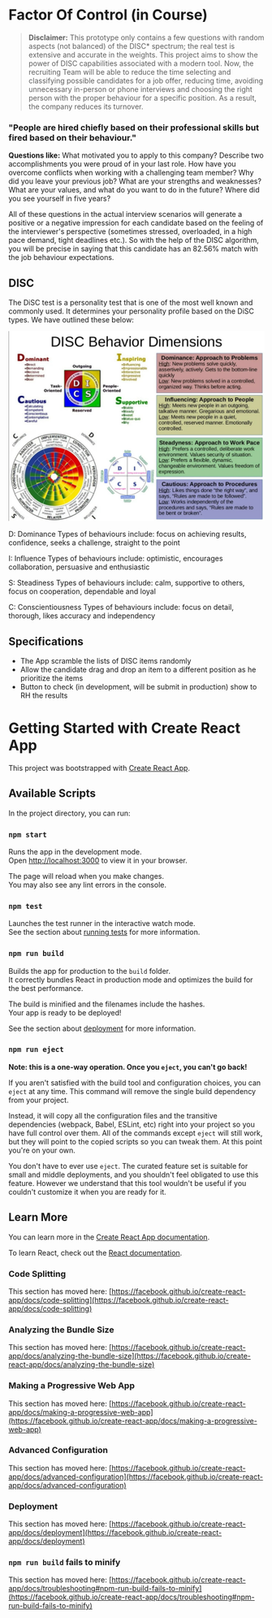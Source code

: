 # Factor Of Control (in Course)

> **Disclaimer:** This prototype only contains a few questions with random aspects (not balanced) of the DISC* spectrum; the real test is extensive and accurate in the weights. This project aims to show the power of DISC capabilities associated with a modern tool. Now, the recruiting Team will be able to reduce the time selecting and classifying possible candidates for a job offer, reducing time, avoiding unnecessary in-person or phone interviews and choosing the right person with the proper behaviour for a specific position. As a result, the company reduces its turnover.

### "People are hired chiefly based on their professional skills but fired based on their behaviour."

**Questions like:** What motivated you to apply to this company? Describe two accomplishments you were proud of in your last role. How have you overcome conflicts when working with a challenging team member? Why did you leave your previous job? What are your strengths and weaknesses? What are your values, and what do you want to do in the future? Where did you see yourself in five years?

All of these questions in the actual interview scenarios will generate a positive or a negative impression for each candidate based on the feeling of the interviewer's perspective (sometimes stressed, overloaded, in a high pace demand, tight deadlines etc.). So with the help of the DISC algorithm, you will be precise in saying that this candidate has an 82.56% match with the job behaviour expectations.


## DISC

The DiSC test is a personality test that is one of the most well known and commonly used. It determines your personality profile based on the DiSC types. We have outlined these below:

 ![DISC](docs/DISC.jpg)

D: Dominance
Types of behaviours include: focus on achieving results, confidence, seeks a challenge, straight to the point

I: Influence
Types of behaviours include: optimistic, encourages collaboration, persuasive and enthusiastic

S: Steadiness
Types of behaviours include: calm, supportive to others, focus on cooperation, dependable and loyal

C: Conscientiousness
Types of behaviours include: focus on detail, thorough, likes accuracy and independency

## Specifications

- The App scramble the lists of DISC items randomly
- Allow the candidate drag and drop an item to a different position as he prioritize the items
- Button to check (in development, will be submit in production) show to RH the results


# Getting Started with Create React App

This project was bootstrapped with [Create React App](https://github.com/facebook/create-react-app).

## Available Scripts

In the project directory, you can run:

### `npm start`

Runs the app in the development mode.\
Open [http://localhost:3000](http://localhost:3000) to view it in your browser.

The page will reload when you make changes.\
You may also see any lint errors in the console.

### `npm test`

Launches the test runner in the interactive watch mode.\
See the section about [running tests](https://facebook.github.io/create-react-app/docs/running-tests) for more information.

### `npm run build`

Builds the app for production to the `build` folder.\
It correctly bundles React in production mode and optimizes the build for the best performance.

The build is minified and the filenames include the hashes.\
Your app is ready to be deployed!

See the section about [deployment](https://facebook.github.io/create-react-app/docs/deployment) for more information.

### `npm run eject`

**Note: this is a one-way operation. Once you `eject`, you can't go back!**

If you aren't satisfied with the build tool and configuration choices, you can `eject` at any time. This command will remove the single build dependency from your project.

Instead, it will copy all the configuration files and the transitive dependencies (webpack, Babel, ESLint, etc) right into your project so you have full control over them. All of the commands except `eject` will still work, but they will point to the copied scripts so you can tweak them. At this point you're on your own.

You don't have to ever use `eject`. The curated feature set is suitable for small and middle deployments, and you shouldn't feel obligated to use this feature. However we understand that this tool wouldn't be useful if you couldn't customize it when you are ready for it.

## Learn More

You can learn more in the [Create React App documentation](https://facebook.github.io/create-react-app/docs/getting-started).

To learn React, check out the [React documentation](https://reactjs.org/).

### Code Splitting

This section has moved here: [https://facebook.github.io/create-react-app/docs/code-splitting](https://facebook.github.io/create-react-app/docs/code-splitting)

### Analyzing the Bundle Size

This section has moved here: [https://facebook.github.io/create-react-app/docs/analyzing-the-bundle-size](https://facebook.github.io/create-react-app/docs/analyzing-the-bundle-size)

### Making a Progressive Web App

This section has moved here: [https://facebook.github.io/create-react-app/docs/making-a-progressive-web-app](https://facebook.github.io/create-react-app/docs/making-a-progressive-web-app)

### Advanced Configuration

This section has moved here: [https://facebook.github.io/create-react-app/docs/advanced-configuration](https://facebook.github.io/create-react-app/docs/advanced-configuration)

### Deployment

This section has moved here: [https://facebook.github.io/create-react-app/docs/deployment](https://facebook.github.io/create-react-app/docs/deployment)

### `npm run build` fails to minify

This section has moved here: [https://facebook.github.io/create-react-app/docs/troubleshooting#npm-run-build-fails-to-minify](https://facebook.github.io/create-react-app/docs/troubleshooting#npm-run-build-fails-to-minify)

